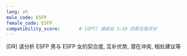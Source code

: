 ```yaml
---
lang: zh
male_code: ESFP
female_code: ESFP
compatibility_score:       # [GPT] 请给出 1–10 的契合度评分
---
```


[DR] 请分析 ESFP 男与 ESFP 女的契合度, 互补优势, 潜在冲突, 相处建议等

